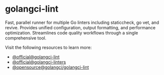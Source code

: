 # golangci-lint

Fast, parallel runner for multiple Go linters including staticcheck, go vet, and revive. Provides unified configuration, output formatting, and performance optimization. Streamlines code quality workflows through a single comprehensive tool.

Visit the following resources to learn more:

- [@official@golangci-lint](https://golangci-lint.run/)
- [@official@golangci-linters](https://golangci-lint.run/usage/linters/)
- [@opensource@golangci/golangci-lint](https://github.com/golangci/golangci-lint)
